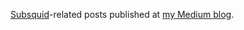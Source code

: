 [Subsquid](https://subsquid.io)-related posts published at [my Medium blog](https://medium.com/@abernatskiy).
